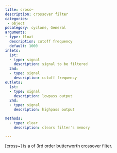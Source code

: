 ```yaml
---
title: cross~
description: crossover filter
categories:
 - object
pdcategory: cyclone, General
arguments:
- type: float
  description: cutoff frequency
  default: 1000
inlets:
  1st:
  - type: signal
    description: signal to be filtered
  2nd:
  - type: signal
    description: cutoff frequency
outlets:
  1st:
  - type: signal
    description: lowpass output
  2nd:
  - type: signal
    description: highpass output

methods:
  - type: clear
    description: clears filter's memory

---
```


[cross~] is a of 3rd order butterworth crossover filter.

